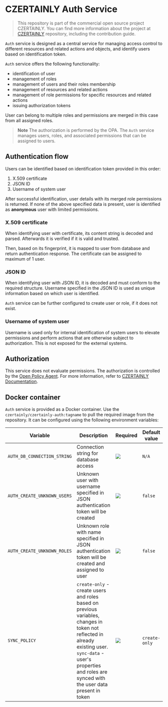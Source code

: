 # CZERTAINLY Auth Service

> This repository is part of the commercial open source project CZERTAINLY. You can find more information about the project at [CZERTAINLY](https://github.com/CZERTAINLY/CZERTAINLY) repository, including the contribution guide.

`Auth` service is designed as a central service for managing access control to different resources and related actions and objects, and identify users based on identification token.

`Auth` service offers the following functionality:
- identification of user
- management of roles
- management of users and their roles membership
- management of resources and related actions
- management of role permissions for specific resources and related actions
- issuing authorization tokens

User can belong to multiple roles and permissions are merged in this case from all assigned roles.

> **Note**
> The authorization is performed by the OPA. The `Auth` service manages users, roles, and associated permissions that can be assigned to users.

## Authentication flow

Users can be identified based on identification token provided in this order:
1. X.509 certificate   
2. JSON ID
3. Username of system user

After successful identification, user details with its merged role permissions is returned. If none of the above specified data is present, user is identified as **anonymous** user with limited permissions.

### X.509 certificate

When identifying user with certificate, its content string is decoded and parsed.
Afterwards it is verified if it is valid and trusted.

Then, based on its fingerprint, it is mapped to user from database and return authentication response.
The certificate can be assigned to maximum of 1 user. 

### JSON ID

When identifying user with JSON ID, it is decoded and must conform to the required structure.
Username specified in the JSON ID is used as unique information based on which user is identified.

`Auth` service can be further configured to create user or role, if it does not exist.

### Username of system user

Username is used only for internal identification of system users to elevate permissions and perform actions that are otherwise subject to authorization. This is not exposed for the external systems.

## Authorization

This service does not evaluate permissions.
The authorization is controlled by the [Open Policy Agent](https://www.openpolicyagent.org/). For more information, refer to [CZERTAINLY Documentation](https://docs.czertainly.com/docs/certificate-key/concept-design/architecture/access-control/overview).

## Docker container

`Auth` service is provided as a Docker container. Use the `czertainly/czertainly-auth:tagname` to pull the required image from the repository. It can be configured using the following environment variables:

| Variable                    | Description                                                                                        | Required                                           | Default value |
|-----------------------------|----------------------------------------------------------------------------------------------------|----------------------------------------------------|---------------|
| `AUTH_DB_CONNECTION_STRING` | Connection string for database access                                                              | ![](https://img.shields.io/badge/-YES-success.svg) | `N/A`         |
| `AUTH_CREATE_UNKNOWN_USERS` | Unknown user with username specified in JSON authentication token will be created                  | ![](https://img.shields.io/badge/-NO-red.svg)      | `false`       |
| `AUTH_CREATE_UNKNOWN_ROLES` | Unknown role with name specified in JSON authentication token will be created and assigned to user | ![](https://img.shields.io/badge/-NO-red.svg)      | `false`       |
| `SYNC_POLICY` | `create-only` - create users and roles based on previous variables, changes in token not reflected in already existing user.<br />`sync-data` - user's properties and roles are synced with the user data present in token | ![](https://img.shields.io/badge/-NO-red.svg)      | `create-only`       |
